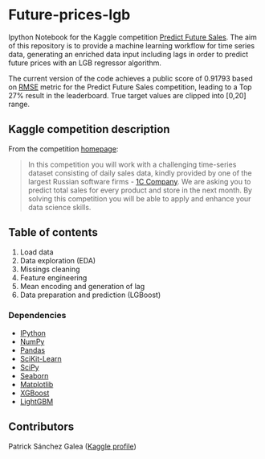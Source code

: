 # Future-prices-lgb
Ipython Notebook for the Kaggle competition [Predict Future Sales](https://www.kaggle.com/c/competitive-data-science-predict-future-sales).
The aim of this repository is to provide a machine learning workflow for time series data, generating an enriched data input including lags in order to predict future prices with an LGB regressor algorithm.

The current version of the code achieves a public score of 0.91793 based on [RMSE](https://en.wikipedia.org/wiki/Root-mean-square_deviation) metric for the Predict Future Sales competition, leading to a Top 27% result in the leaderboard. True target values are clipped into [0,20] range.

## Kaggle competition description
From the competition [homepage](https://www.kaggle.com/c/competitive-data-science-predict-future-sales):
> In this competition you will work with a challenging time-series dataset consisting of daily sales data, kindly provided by one of the largest Russian software firms - [1C Company](https://1c.ru/eng/title.htm). 
> We are asking you to predict total sales for every product and store in the next month. By solving this competition you will be able to apply and enhance your data science skills.

## Table of contents
1. Load data
2. Data exploration (EDA)
3. Missings cleaning
4. Feature engineering
5. Mean encoding and generation of lag
6. Data preparation and prediction (LGBoost) 

### Dependencies
- [IPython](http://ipython.org/)
- [NumPy](https://numpy.org/)
- [Pandas](https://pandas.pydata.org/)
- [SciKit-Learn](https://scikit-learn.org/stable/)
- [SciPy](https://www.scipy.org/)
- [Seaborn](https://seaborn.pydata.org/#)
- [Matplotlib](https://matplotlib.org/)
- [XGBoost](https://xgboost.readthedocs.io/en/latest/#)
- [LightGBM](https://lightgbm.readthedocs.io/en/latest/#)


## Contributors
Patrick Sánchez Galea ([Kaggle profile](https://www.kaggle.com/saga21))
